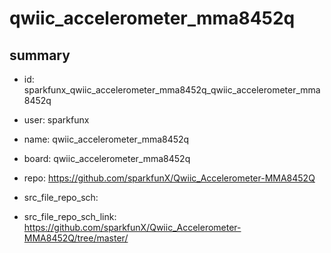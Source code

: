 # qwiic_accelerometer_mma8452q
 
## summary 
* id: sparkfunx_qwiic_accelerometer_mma8452q_qwiic_accelerometer_mma8452q
* user: sparkfunx
* name: qwiic_accelerometer_mma8452q
* board: qwiic_accelerometer_mma8452q
* repo: https://github.com/sparkfunX/Qwiic_Accelerometer-MMA8452Q



* src_file_repo_sch: 
* src_file_repo_sch_link: https://github.com/sparkfunX/Qwiic_Accelerometer-MMA8452Q/tree/master/






